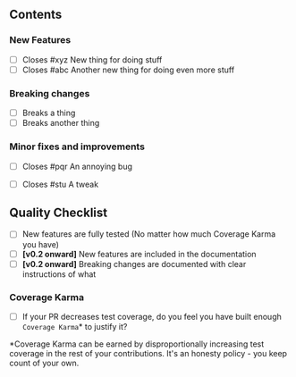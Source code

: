 
<!-- PRs from release/x.y.z branches will be used to create Release Notes so make sure they contain everything -->
<!-- Please don't add features not discussed in an issue first -->

## Contents

### New Features

<!-- Write `Closes #xyz` to link issues that this PR completes,
           `WIP on #xyz` to link issues that this PR works toward. -->

- [ ] Closes #xyz New thing for doing stuff
- [ ] Closes #abc Another new thing for doing even more stuff

### Breaking changes

<!-- Breaking changes and how to work around them should be covered in the docs -->

- [ ] Breaks a thing
- [ ] Breaks another thing

### Minor fixes and improvements

- [ ] Closes #pqr An annoying bug
- [ ] Closes #stu A tweak


## Quality Checklist

- [ ] New features are fully tested (No matter how much Coverage Karma you have)
- [ ] **[v0.2 onward]** New features are included in the documentation
- [ ] **[v0.2 onward]** Breaking changes are documented with clear instructions of what 

### Coverage Karma

- [ ] If your PR decreases test coverage, do you feel you have built enough `Coverage Karma`* to justify it?

*Coverage Karma can be earned by disproportionally increasing test coverage in the rest of your contributions.
It's an honesty policy - you keep count of your own.

